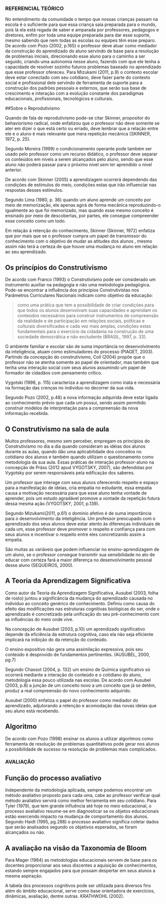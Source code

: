 ### REFERENCIAL TEÓRICO


No entendimento da comunidade o tempo que nossas crianças passam na escola é o suficiente para que essa criança saia preparada para o mundo, pois lá ela está regada de saber e amparada por professores, pedagogos e diretores, enfim por toda uma equipe preparada para dar esse suporte, mesmo sabendo que nem todas as escolas ou equipes têm esse preparo. De acordo com Pozo (2002, p.165) o professor deve atuar como mediador da construção do aprendizado do aluno servindo de base para a resolução de problemas iniciais, direcionando esse aluno para o caminho a ser seguido, criando uma autonomia nesse aluno, fazendo com que ele tenha a capacidade de resolver sozinho futuros problemas baseado no aprendizado que esse professor ofereceu. Para Mizukami (2011, p.9) o contexto escolar deve estar conectado com seu cotidiano, deve fazer parte do contexto social e profissional dele servindo de ferramenta de suporte para a construção dos padrões pessoais e externos, que serão sua base de crescimento e interação com a evolução constante dos paradigmas educacionais, profissionais, tecnológicos e culturais.


##Sobre o Reprodutivismo


Quando de fala de reprodutivismo pode-se citar Skinner, propositor do behaviorismo radical, onde enfatizou que o professor não deve somente se ater em dizer o que está certo ou errado, deve lembrar que a relação entre ele e o aluno é mais relevante que mera repetição mecânica (SKINNER, 1972, p. 25). 

Segundo Moreira (1999) o condicionamento operante pode também ser usado pelo professor como um recurso didático, o professor deve separar os conteúdos em níveis a serem alcançados pelo aluno, sendo que esse aluno não poderá passar para o próximo nível sem ter aprendido o nível anterior.

De acordo com Skinner (2005) a aprendizagem ocorrerá dependendo das condições de estímulos do meio, condições estas que irão influenciar nas respostas desses estímulos.

Segundo Lima (1980, p. 36) quando um aluno aprende um conceito por meio de memorização, ele apenas agirá de forma mecânica reproduzindo-o igualmente ao que foi memorizado, mas quando esse mesmo conceito é ensinado por meio de descobertas, por partes, ele consegue compreender esse conceito como um todo. 

Em relação à retenção do conhecimento, Skinner (Skinner, 1972) enfatiza  que por mais que se o professor cumpra um papel de transmissor do conhecimento com o objetivo de mudar as atitudes dos alunos , mesmo assim não terá a certeza de que houve uma mudança no aluno em relação ao seu aprendizado. 


## Os princípios do Construtivismo


De acordo com Franco (1993) o Construtivismo pode ser considerado um instrumento auxiliar na pedagogia e não uma metodologia pedagógica. Pode-se encontrar a influência dos princípios Construtivistas nos Parâmetros Curriculares Nacionais indicam como objetivo da educação:

> como uma prática que tem a possibilidade de criar condições para que todos os alunos desenvolvam suas capacidades e aprendam os conteúdos necessários para construir instrumentos de compreensão da realidade e de participação em relações sociais, políticas e culturais diversificadas e cada vez mais amplas, condições estas fundamentais para o exercício da cidadania na construção de uma sociedade democrática e não excludente (BRASIL, 1997, p. 33).


O ambiente familiar e escolar são de suma importância no desenvolvimento da inteligência, atuam como estimuladores do processo (PIAGET, 2003). Partindo da concepção do construtivismo, Coll (2004) propõe que o professor não se atenha somente ao papel de orientador, mas também que tenha uma interação social com seus alunos assumindo um papel de formador de cidadãos com pensamento crítico. 

Vygotski (1998, p. 115) caracteriza a aprendizagem como inata e necessária na formação das crenças no indivíduo no decorrer da sua vida.     

Segundo Pozo (2002, p.48)  a nova informação adquirida deve estar ligada ao conhecimento prévio que cada um possui, sendo assim permitido construir modelos de interpretação para a compreensão da nova informação recebida.


## O Construtivismo na sala de aula


Muitos professores, mesmo sem perceber, empregam os princípios do Construtivismo no dia a dia quando consideram as idéias dos alunos durante as aulas, quando dão uma aplicabilidade dos conceitos no cotidiano dos alunos e também quando utilizam o questionamento como metodologia da sua aula. Essas práticas de interação professor-aluno na concepção de Präss (2012 apud VYGOTSKY, 2007), são defendidas por Vygotsky por serem responsáveis pela edificação dos saberes.

Um professor que interage com seus alunos oferecendo respeito e espaço para a manifestação de ideias, cria empatia no estudante, essa empatia causa a motivação necessária para que esse aluno tenha vontade de aprender, pois um estudo agradável promove a vontade da repetição futura dessa mesma ação.(VYGOTSKY, 2001, p.139).

Segundo Mizukami(2011, p.61) o domínio afetivo é de suma importância para o desenvolvimento da inteligência. Um professor preocupado com o aprendizado dos seus alunos deve estar atento às diferenças individuais de cada um, esse professor deve promover o respeito e confiança para com seus alunos e incentivar o respeito entre eles concretizando assim a  empatia.

São muitas as variáveis que podem influenciar no ensino-aprendizagem de um aluno, se o professor consegue transmitir sua sensibilidade no ato de educar com certeza fará a maior diferença no desenvolvimento pessoal desse aluno (SEQUEIROS, 2000).


## A Teoria da Aprendizagem Significativa


Como autor da Teoria da Aprendizagem Significativa, Ausubel (2003, folha de rosto) juntou a significância da mudança do aprendizado causada no indivíduo ao conceito genérico de conhecimento. Definiu como causa do efeito das modificações nas estruturas cognitivas biológicas do ser, onde o aprendizado é concretizado pela unificação do seu pré-conhecimento com as influências do meio onde vive.

Na concepção de Ausubel (2003, p.10) um aprendizado significativo depende da eficiência da estrutura cognitiva, caso ela não seja eficiente implicará na inibição do da retenção do conteúdo.

O ensino expositivo não gera uma assimilação expressiva, pois seu conteúdo é desprovido de fundamentos pertinentes. (AUSUBEL, 2000, pg.7) 

Segundo Chassot (2004, p. 132) um ensino de Química significativo só ocorrerá mediante a interação do conteúdo e o cotidiano do aluno, metodologia essa pouco utilizada nas escolas. De acordo com Ausubel (2003, p.8) a junção de um conceito novo a um conceito que já se detêm, produz a real compreensão do novo conhecimento adquirido.

Ausubel (2000) enfatiza o papel do professor como mediador do aprendizado, adjutorando a retenção e acomodação das novas ideias que seu aluno está recebendo. 


## Algoritmo


De acordo com Pozo (1998) ensinar os alunos a utilizar algoritmos como ferramenta de resolução de problemas quantitativos pode gerar nos alunos a possibilidade de sucesso na resolução de problemas mais complicados.


### AVALIAÇÃO

    
## Função do processo avaliativo


Independente da metodologia aplicada, sempre podemos encontrar um método avaliativo proposto para cada uma, cabe ao professor verificar qual método avaliativo servirá como melhor ferramenta em seu cotidiano. Para Tyler (1979), que tem grande influência até hoje no meio educacional, o processo avaliativo resume-se em diagnosticar se os objetos educacionais estão exercendo impacto na mudança de comportamento dos alunos. Segundo Haidt (1995, pg.288) o processo avaliativo significa coletar dados que serão analisados segundo os objetivos esperados, se foram alcançados ou não.


## A avaliação na visão da Taxonomia de Bloom


Para Mager (1984) as metodologias educacionais servem de base para os docentes proporcionar aos seus discentes a aquisição de conhecimentos, estando sempre engajados para que possam despertar em seus alunos a mesma aspiração. 

A tabela dos processos cognitivos pode ser utilizada para diversos fins além do âmbito educacional, serve como base orientadora de exercícios, dinâmicas, avaliação, dentre outras. KRATHWOHL (2002).








